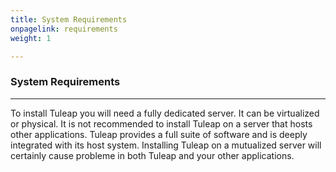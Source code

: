 ```yaml
---
title: System Requirements
onpagelink: requirements
weight: 1

---
```


### **System Requirements**
-------------------

To install Tuleap you will need a fully dedicated server. It can be virtualized or physical. It is not recommended to install Tuleap on a server that hosts other applications. Tuleap provides a full suite of software and is deeply integrated with its host system. Installing Tuleap on a mutualized server will certainly cause probleme in both Tuleap and your other applications.
